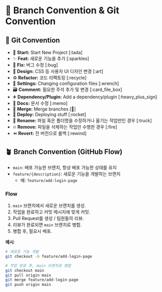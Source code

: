 # 🎯 Branch Convention & Git Convention

## 🎯 Git Convention

- 🎉 **Start:** Start New Project [:tada]
- ✨ **Feat:** 새로운 기능을 추가 [:sparkles]
- 🐛 **Fix:** 버그 수정 [:bug]
- 🎨 **Design:** CSS 등 사용자 UI 디자인 변경 [:art]
- ♻️ **Refactor:** 코드 리팩토링 [:recycle]
- 🔧 **Settings:** Changing configuration files [:wrench]
- 🗃️ **Comment:** 필요한 주석 추가 및 변경 [:card_file_box]
- ➕ **Dependency/Plugin:** Add a dependency/plugin [:heavy_plus_sign]
- 📝 **Docs:** 문서 수정 [:memo]
- 🔀 **Merge:** Merge branches [:twisted_rightwards_arrows:]
- 🚀 **Deploy:** Deploying stuff [:rocket]
- 🚚 **Rename:** 파일 혹은 폴더명을 수정하거나 옮기는 작업만인 경우 [:truck]
- 🔥 **Remove:** 파일을 삭제하는 작업만 수행한 경우 [:fire]
- ⏪️ **Revert:** 전 버전으로 롤백 [:rewind]

## 🪴 Branch Convention (GitHub Flow)

- `main`: 배포 가능한 브랜치, 항상 배포 가능한 상태를 유지
- `feature/{description}`: 새로운 기능을 개발하는 브랜치
    - 예: `feature/add-login-page`

### Flow

1. `main` 브랜치에서 새로운 브랜치를 생성.
2. 작업을 완료하고 커밋 메시지에 맞게 커밋.
3. Pull Request를 생성 / 팀원들의 리뷰.
4. 리뷰가 완료되면 `main` 브랜치로 병합.
5. 병합 후, 필요시 배포.

**예시**:

```bash
# 새로운 기능 개발
git checkout -b feature/add-login-page

# 작업 완료 후, main 브랜치로 병합
git checkout main
git pull origin main
git merge feature/add-login-page
git push origin main
```